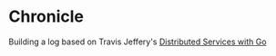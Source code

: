 # Chronicle

Building a log based on Travis Jeffery's [Distributed Services with Go](https://pragprog.com/book/tjgo/distributed-services-with-go)